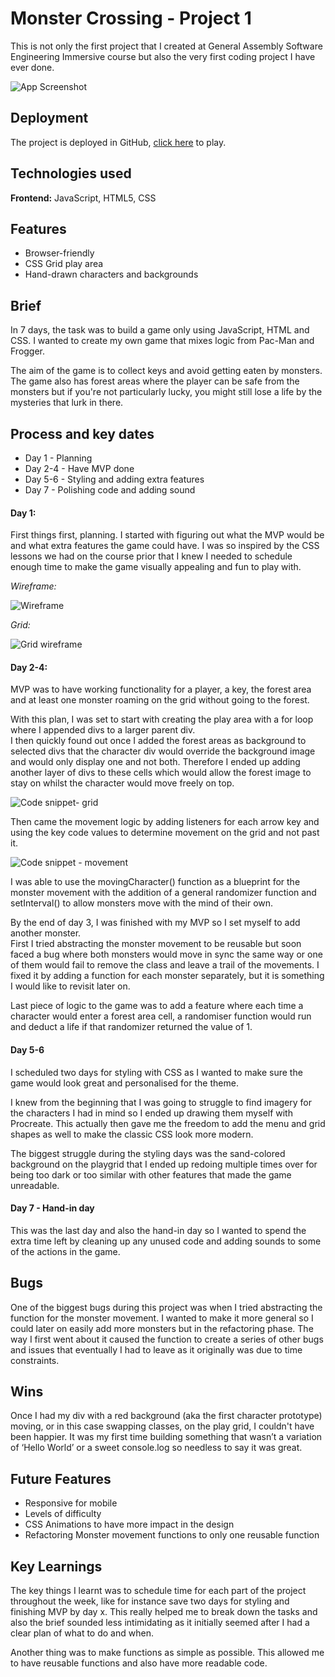 # Monster Crossing - Project 1

This is not only the first project that I created at General Assembly Software Engineering Immersive course but also the very first coding project I have ever done.
 
 
![App Screenshot](https://imgur.com/yNUbd0D.png)
## Deployment
 
The project is deployed in GitHub, [click here](https://essikarj.github.io/project-1/) to play.
 
 
## Technologies used
 
**Frontend:** JavaScript, HTML5, CSS
 
 
 
## Features
 
- Browser-friendly
- CSS Grid play area
- Hand-drawn characters and backgrounds
 
 
## Brief
 
In 7 days, the task was to build a game only using JavaScript, HTML and CSS.
I wanted to create my own game that mixes logic from Pac-Man and Frogger.
 
The aim of the game is to collect keys and avoid getting eaten by monsters. The game also has forest areas where the player can be safe from the monsters but if you're not particularly lucky, you might still lose a life by the mysteries that lurk in there.
 
## Process and key dates
 
- Day 1 - Planning
- Day 2-4 - Have MVP done
- Day 5-6 - Styling and adding extra features
- Day 7 - Polishing code and adding sound
 
 
#### Day 1:
 
First things first, planning. I started with figuring out what the MVP would be and what extra features the game could have.
I was so inspired by the CSS lessons we had on the course prior that I knew I needed to schedule enough time to make the game visually appealing and fun to play with.
 
*Wireframe:*
 
![Wireframe](https://i.imgur.com/qQ5npEO.png)
 
*Grid:*
 
![Grid wireframe](https://i.imgur.com/KP8JQ0e.png)
 
#### Day 2-4:
 
MVP was to have working functionality for a player, a key, the forest area and at least one monster roaming on the grid without going to the forest.
 
With this plan, I was set to start with creating the play area with a for loop where I appended divs to a larger parent div. \
I then quickly found out once I added the forest areas as background to selected divs that the character div would override the background image and would only display one and not both.
Therefore I ended up adding another layer of divs to these cells which would allow the forest image to stay on whilst the character would move freely on top.
 
![Code snippet- grid](https://i.imgur.com/0KpnRlp.png)
 
Then came the movement logic by adding listeners for each arrow key and using the key code values to determine movement on the grid and not past it.
 
![Code snippet - movement](https://i.imgur.com/Ob7MSJg.png)
 
I was able to use the movingCharacter() function as a blueprint for the monster movement with the addition of a general randomizer function and setInterval() to allow monsters move with the mind of their own.
 
By the end of day 3, I was finished with my MVP so I set myself to add another monster. \
First I tried abstracting the monster movement to be reusable but soon faced a bug where both monsters would move in sync the same way or one of them would fail to remove the class and leave a trail of the movements. I fixed it by adding a function for each monster separately, but it is something I would like to revisit later on.
 
Last piece of logic to the game was to add a feature where each time a character would enter a forest area cell, a randomiser function would run and deduct a life if that randomizer returned the value of 1.
 
 
 
#### Day 5-6
 
I scheduled two days for styling with CSS as I wanted to make sure the game would look great and personalised for the theme.
 
I knew from the beginning that I was going to struggle to find imagery for the characters I had in mind so I ended up drawing them myself with Procreate.
This actually then gave me the freedom to add the menu and grid shapes as well to make the classic CSS look more modern.
 
The biggest struggle during the styling days was the sand-colored background on the playgrid that I ended up redoing multiple times over for being too dark or too similar with other features that made the game unreadable.
 
 
#### Day 7 - Hand-in day
 
This was the last day and also the hand-in day so I wanted to spend the extra time left by cleaning up any unused code and adding sounds to some of the actions in the game.
 
 
## Bugs

One of the biggest bugs during this project was when I tried abstracting the function for the monster movement. I wanted to make it more general so I could later on easily add more monsters but in the refactoring phase. The way I first went about it caused the function to create a series of other bugs and issues that eventually I had to leave as it originally was due to time constraints.

## Wins

Once I had my div with a red background (aka the first character prototype) moving, or in this case swapping classes, on the play grid, I couldn't have been happier. It was my first time building something that wasn’t a variation of ‘Hello World’ or a sweet console.log so needless to say it was great.


## Future Features
 
- Responsive for mobile
- Levels of difficulty
- CSS Animations to have more impact in the design
- Refactoring Monster movement functions to only one reusable function

## Key Learnings

The key things I learnt was to schedule time for each part of the project throughout the week, like for instance save two days for styling and finishing MVP by day x. This really helped me to break down the tasks and also the brief sounded less intimidating as it initially seemed after I had a clear plan of what to do and when. 

Another thing was to make functions as simple as possible. This allowed me to have reusable functions and also have more readable code.
